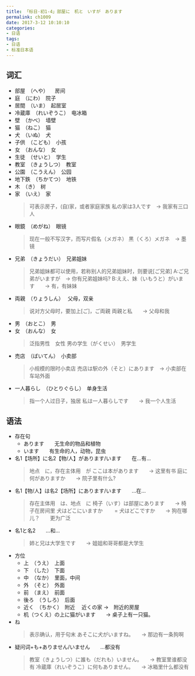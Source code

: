 ```yaml
---
title: 「标日·初1-4」部屋に　机と　いすが　あります
permalink: ch1009
date: 2017-3-12 10:10:10
categories:
- 日语
tags:
- 日语
- 标准日本语 
---
```


## 词汇
- 部屋　（へや） 　房间
- 庭　（にわ）　院子
- 居間　（いま）　起居室
- 冷蔵庫　（れいぞうこ）　电冰箱
- 壁　（かべ）　墙壁
- 猫　（ねこ）　猫
- 犬　（いぬ）　犬
- 子供　（こども）　小孩
- 女　（おんな）　女
- 生徒　（せいと）　学生
- 教室　（きょうしつ）　教室
- 公園　（こうえん）　公园
- 地下鉄　（ちかてつ）　地铁
- 木　（き）　树
- 家　（いえ）　家
	> 可表示房子，(自)家，或者家庭家族
	> 私の家は3人です　-> 我家有三口人
- 眼鏡　（めがね）　眼镜
	> 现在一般不写汉字，而写片假名（メガネ）
	> 黒（くろ）メガネ　-> 墨镜
- 兄弟　（きょうだい）　兄弟姐妹
	> 兄弟姐妹都可以使用，<span class="red">若称别人的兄弟姐妹时，则要说[ご兄弟]</span>
	> A:ご兄弟がいますが　-> 你有兄弟姐妹吗?
	> B:ええ、妹（いもうと）がいます　　-> 有，有妹妹
- 両親　（りょうしん）　 父母，双亲
	> 说对方父母时，要加上[ご]，ご両親
	> 両親と私　　-> 父母和我
- 男　（おとこ）　男
- 女　（おんな）　女
	> 泛指男性　女性
	> 男の学生（がくせい）　男学生
- 売店　（ばいてん）　小卖部
	> 小规模的限时小卖店
	> 売店は駅の外（そと）にあります　-> 小卖部在车站外面
- 一人暮らし　（ひとりぐらし）　单身生活
	> 指一个人过日子，独居
	> 私は一人暮らしです　　-> 我一个人生活

## 语法
- 存在句
	- あります　　无生命的物品和植物
	- います　　有生命的人，动物，昆虫
- 名1【场所】に名2【物/人】があります/います　　在...有...
	> <span class="red">地点　に，存在主体用　が</span>
	> ここは本があります　　-> 这里有书
	> 庭に何がありますか　　-> 院子里有什么?
- 名1【物/人】は名2【场所】にあります/います　　...在...
	> <span class="red">存在主体用　は、地点　に</span>
	> 椅子（いす）は部屋にあります　　-> 椅子在房间里
	> 犬はどこにいますか　　
	> = 犬はどこですか　　-> 狗在哪儿？　　更为广泛
- 名1と名2　　...和...
	> 姉と兄は大学生です　　-> 姐姐和哥哥都是大学生
- 方位
	- 上　（うえ）　上面
	- 下　（した）　下面
	- 中　（なか）　里面，中间
	- 外　（そと）　外面
	- 前　（まえ）　前面
	- 後ろ　（うしろ）　后面
	- 近く　（ちかく）　附近 　<span class="red">近くの家 ->　附近的房屋</span>
	- 机（つくえ）の上に猫がいます　　-> 桌子上有一只猫。
- ね　
	> 表示确认，用于句末
	> あそこに犬がいますね。　　-> 那边有一条狗啊
- 疑问词+も+ありません/いません　　...都没有
	> 教室（きょうしつ）に誰も（だれも）いません。　　-> 教室里谁都没有
	> 冷蔵庫（れいぞうこ）に何もありません。　　-> 冰箱里什么都没有